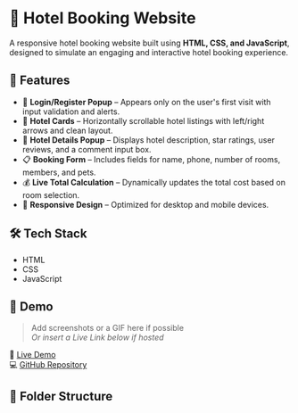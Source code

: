 # 🏨 Hotel Booking Website

A responsive hotel booking website built using **HTML, CSS, and JavaScript**, designed to simulate an engaging and interactive hotel booking experience.

## 🚀 Features

- 🔐 **Login/Register Popup** – Appears only on the user's first visit with input validation and alerts.
- 🏨 **Hotel Cards** – Horizontally scrollable hotel listings with left/right arrows and clean layout.
- 📝 **Hotel Details Popup** – Displays hotel description, star ratings, user reviews, and a comment input box.
- 📋 **Booking Form** – Includes fields for name, phone, number of rooms, members, and pets.
- 💰 **Live Total Calculation** – Dynamically updates the total cost based on room selection.
- 📱 **Responsive Design** – Optimized for desktop and mobile devices.

## 🛠 Tech Stack

- HTML  
- CSS  
- JavaScript

## 📸 Demo

> Add screenshots or a GIF here if possible  
> _Or insert a Live Link below if hosted_

🔗 [Live Demo](https://sridaya.github.io/HotelApp/)  
💻 [GitHub Repository](https://github.com/sridaya/HotelApp)

## 📂 Folder Structure

